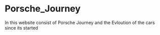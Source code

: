 # Porsche_Journey
In this website consist of Porsche Journey and the Evloution of the cars since its started
